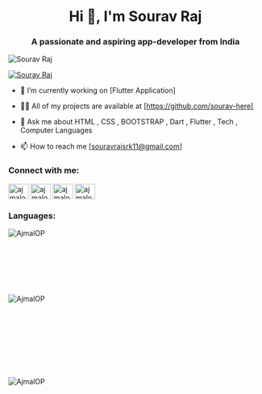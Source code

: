 
<h1 align="center">Hi 👋, I'm Sourav Raj</h1>
<h3 align="center">A passionate and aspiring app-developer from India </h3>
<!-- <img align="right" alt="Coding" width="400" src="https://media.tenor.com/rePDfDWO3XoAAAAd/hacking.gif">
 -->
<p align="left"> <img src="https://komarev.com/ghpvc/?username=sourav-here&label=Profile%20views&color=0e75b6&style=flat" alt="Sourav Raj" /> </p>

<p align="left"> <a href="https://www.linkedin.com/in/sourav-raj-839778291" target="blank"><img src="https://img.shields.io/twitter/follow/sourav-here?logo=linkedin&style=for-the-badge" alt="Sourav Raj" /></a> </p>

- 🔭 I’m currently working on [Flutter Application]

- 👨‍💻 All of my projects are available at [https://github.com/sourav-here]

- 💬 Ask me about  HTML , CSS , BOOTSTRAP , Dart , Flutter , Tech , Computer Languages

- 📫 How to reach me  [souravrajsrk11@gmail.com]

<h3 align="left">Connect with me:</h3>
<p align="left">
<a href="https://x.com/souraveeeii?t=wl1nzUiPIVEDR8rL-FJ1HA&s=08" target="blank"><img align="center" src="https://raw.githubusercontent.com/rahuldkjain/github-profile-readme-generator/master/src/images/icons/Social/twitter.svg" alt="ajmalop" height="30" width="40" /></a>
<a href="https://www.linkedin.com/in/sourav-raj-839778291" target="blank"><img align="center" src="https://raw.githubusercontent.com/rahuldkjain/github-profile-readme-generator/master/src/images/icons/Social/linked-in-alt.svg" alt="ajmalop" height="30" width="40" /></a>
<a href="https://www.facebook.com/profile.php?id=100077094826916&mibextid=ZbWKwL" target="blank"><img align="center" src="https://raw.githubusercontent.com/rahuldkjain/github-profile-readme-generator/master/src/images/icons/Social/facebook.svg" alt="ajmalop" height="30" width="40" /></a>
<a href="https://instagram.com/sourav_.here" target="blank"><img align="center" src="https://raw.githubusercontent.com/rahuldkjain/github-profile-readme-generator/master/src/images/icons/Social/instagram.svg" alt="ajmalop" height="30" width="40" /></a>
</p>

<h3 align="left">Languages:</h3>

<p>&nbsp;<img align="left" src="https://github-readme-stats.vercel.app/api/top-langs?username=sourav-here&show_icons=true&locale=en&layout=compact" alt="AjmalOP" /></p><br><br><br><br><br>

<p>&nbsp;<img align="left" src="https://github-readme-stats.vercel.app/api?username=sourav-here&show_icons=true&locale=en" alt="AjmalOP" /></p><br><br><br><br><br><br><br>

<p>&nbsp;<img align="left" src="https://github-readme-streak-stats.herokuapp.com/?user=sourav-here&" alt="AjmalOP" /></p>
